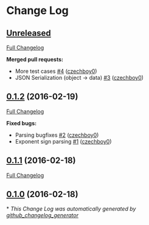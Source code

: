 # Change Log

## [Unreleased](https://github.com/czechboy0/Jay/tree/HEAD)

[Full Changelog](https://github.com/czechboy0/Jay/compare/0.1.2...HEAD)

**Merged pull requests:**

- More test cases [\#4](https://github.com/czechboy0/Jay/pull/4) ([czechboy0](https://github.com/czechboy0))
- JSON Serialization \(object -\> data\) [\#3](https://github.com/czechboy0/Jay/pull/3) ([czechboy0](https://github.com/czechboy0))

## [0.1.2](https://github.com/czechboy0/Jay/tree/0.1.2) (2016-02-19)
[Full Changelog](https://github.com/czechboy0/Jay/compare/0.1.1...0.1.2)

**Fixed bugs:**

- Parsing bugfixes [\#2](https://github.com/czechboy0/Jay/pull/2) ([czechboy0](https://github.com/czechboy0))
- Exponent sign parsing [\#1](https://github.com/czechboy0/Jay/pull/1) ([czechboy0](https://github.com/czechboy0))

## [0.1.1](https://github.com/czechboy0/Jay/tree/0.1.1) (2016-02-18)
[Full Changelog](https://github.com/czechboy0/Jay/compare/0.1.0...0.1.1)

## [0.1.0](https://github.com/czechboy0/Jay/tree/0.1.0) (2016-02-18)


\* *This Change Log was automatically generated by [github_changelog_generator](https://github.com/skywinder/Github-Changelog-Generator)*